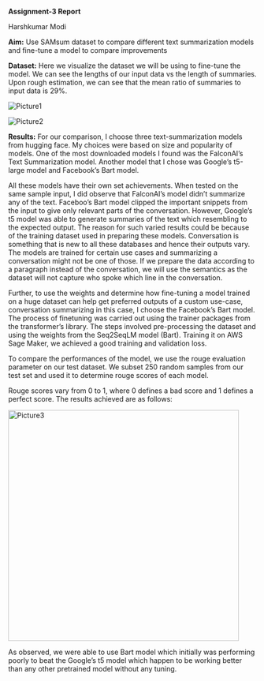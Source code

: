 **Assignment-3 Report**

Harshkumar Modi

**Aim:** Use SAMsum dataset to compare different text summarization models and fine-tune a model to compare improvements

**Dataset:** Here we visualize the dataset we will be using to fine-tune the model. We can see the lengths of our input data vs the length of summaries. Upon rough estimation, we can see that the mean ratio of summaries to input data is 29%.



![Picture1](https://github.com/hkmodi31/finetuningBart/assets/47323046/31b31de0-dd8d-4780-9a98-a464fe4499a4)


![Picture2](https://github.com/hkmodi31/finetuningBart/assets/47323046/6024ce10-f354-407a-92c9-2bc543e3b362)


**Results:** For our comparison, I choose three text-summarization models from hugging face. My choices were based on size and popularity of models. One of the most downloaded models I found was the FalconAI’s Text Summarization model. Another model that I chose was Google’s t5-large model and Facebook’s Bart model.

All these models have their own set achievements. When tested on the same sample input, I did observe that FalconAI’s model didn’t summarize any of the text. Faceboo’s Bart model clipped the important snippets from the input to give only relevant parts of the conversation. However, Google’s t5 model was able to generate summaries of the text which resembling to the expected output. The reason for such varied results could be because of the training dataset used in preparing these models. Conversation is something that is new to all these databases and hence their outputs vary. The models are trained for certain use cases and summarizing a conversation might not be one of those. If we prepare the data according to a paragraph instead of the conversation, we will use the semantics as the dataset will not capture who spoke which line in the conversation.

Further, to use the weights and determine how fine-tuning a model trained on a huge dataset can help get preferred outputs of a custom use-case, conversation summarizing in this case, I choose the Facebook’s Bart model. The process of finetuning was carried out using the trainer packages from the transformer’s library. The steps involved pre-processing the dataset and using the weights from the Seq2SeqLM model (Bart). Training it on AWS Sage Maker, we achieved a good training and validation loss.

To compare the performances of the model, we use the rouge evaluation parameter on our test dataset. We subset 250 random samples from our test set and used it to determine rouge scores of each model.

Rouge scores vary from 0 to 1, where 0 defines a bad score and 1 defines a perfect score. The results achieved are as follows:

<img width="468" alt="Picture3" src="https://github.com/hkmodi31/finetuningBart/assets/47323046/7a97a881-b4cd-4954-8f61-6e6dea749601">


As observed, we were able to use Bart model which initially was performing poorly to beat the Google’s t5 model which happen to be working better than any other pretrained model without any tuning.
